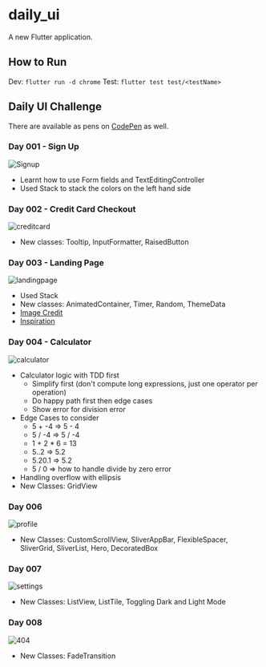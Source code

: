 # daily_ui

A new Flutter application.

## How to Run
Dev: `flutter run -d chrome`
Test: `flutter test test/<testName>`


## Daily UI Challenge
There are available as pens on [CodePen](https://codepen.io/collection/nGYxNN) as well.
### Day 001 - Sign Up
![Signup](images/001.png)

- Learnt how to use Form fields and TextEditingController
- Used Stack to stack the colors on the left hand side


### Day 002 - Credit Card Checkout
![creditcard](images/002.png)

- New classes: Tooltip, InputFormatter, RaisedButton

### Day 003 - Landing Page
![landingpage](images/003.png)
- Used Stack
- New classes: AnimatedContainer, Timer, Random, ThemeData
- [Image Credit](https://unsplash.com/photos/KkqvVpfIzrU)
- [Inspiration](https://www.pinterest.com/pin/838584393107045652/)


### Day 004 - Calculator
![calculator](images/004.png)
- Calculator logic with TDD first
    * Simplify first (don't compute long expressions, just one operator per operation)
    * Do happy path first then edge cases
    * Show error for division error
- Edge Cases to consider
    * 5 + -4 => 5 - 4
    * 5 / -4 => 5 / -4
    * 1 + 2 * 6 = 13
    * 5..2 => 5.2
    * 5.20.1 => 5.2
    * 5 / 0 => how to handle divide by zero error
- Handling overflow with ellipsis
- New Classes: GridView

### Day 006
![profile](images/006.png)

- New Classes: CustomScrollView, SliverAppBar, FlexibleSpacer, SliverGrid, SliverList, Hero, DecoratedBox

### Day 007
![settings](images/007.png)

- New Classes: ListView, ListTile, Toggling Dark and Light Mode

### Day 008
![404](images/008.png)

- New Classes: FadeTransition
